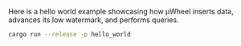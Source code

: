 Here is a hello world example showcasing how µWheel inserts data, advances its low watermark, and performs queries.

```sh
cargo run --release -p hello_world
```